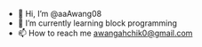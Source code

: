 - 👋 Hi, I’m @aaAwang08
- 🌱 I’m currently learning block programming
- 📫 How to reach me awangahchik0@gmail.com

<!---
aaAwang08/aaAwang08 is a ✨ special ✨ repository because its `README.md` (this file) appears on your GitHub profile.
You can click the Preview link to take a look at your changes.
--->

